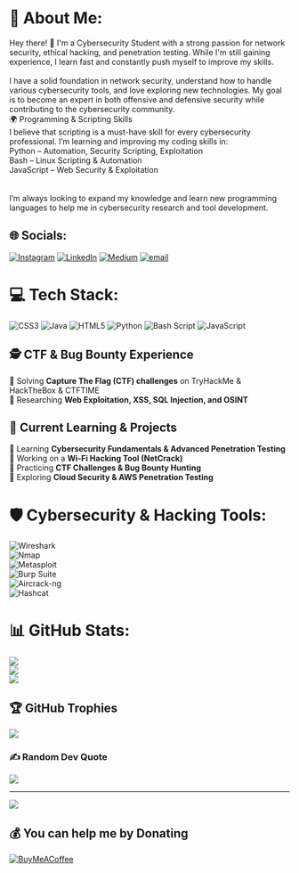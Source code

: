 # 💫 About Me:
Hey there! 👋 I'm a Cybersecurity Student with a strong passion for network security, ethical hacking, and penetration testing. While I'm still gaining experience, I learn fast and constantly push myself to improve my skills.<br><br>I have a solid foundation in network security, understand how to handle various cybersecurity tools, and love exploring new technologies. My goal is to become an expert in both offensive and defensive security while contributing to the cybersecurity community.<br>🌍 Programming & Scripting Skills<br>I believe that scripting is a must-have skill for every cybersecurity professional. I’m learning and improving my coding skills in:<br> Python – Automation, Security Scripting, Exploitation<br> Bash – Linux Scripting & Automation<br> JavaScript – Web Security & Exploitation<br><br><br>I’m always looking to expand my knowledge and learn new programming languages to help me in cybersecurity research and tool development.


## 🌐 Socials:
[![Instagram](https://img.shields.io/badge/Instagram-%23E4405F.svg?logo=Instagram&logoColor=white)](https://instagram.com/tareq_abukhashabeh) [![LinkedIn](https://img.shields.io/badge/LinkedIn-%230077B5.svg?logo=linkedin&logoColor=white)](https://www.linkedin.com/in/tareq-abu-khashabeh-48a3a4303/) [![Medium](https://img.shields.io/badge/Medium-12100E?logo=medium&logoColor=white)](https://medium.com/@tareqkh.ctf) [![email](https://img.shields.io/badge/Email-D14836?logo=gmail&logoColor=white)](mailto:tareq.abukhashabeh@gmail.com) 

# 💻 Tech Stack:
![CSS3](https://img.shields.io/badge/css3-%231572B6.svg?style=for-the-badge&logo=css3&logoColor=white) ![Java](https://img.shields.io/badge/java-%23ED8B00.svg?style=for-the-badge&logo=openjdk&logoColor=white) ![HTML5](https://img.shields.io/badge/html5-%23E34F26.svg?style=for-the-badge&logo=html5&logoColor=white) ![Python](https://img.shields.io/badge/python-3670A0?style=for-the-badge&logo=python&logoColor=ffdd54) ![Bash Script](https://img.shields.io/badge/bash_script-%23121011.svg?style=for-the-badge&logo=gnu-bash&logoColor=white) ![JavaScript](https://img.shields.io/badge/javascript-%23323330.svg?style=for-the-badge&logo=javascript&logoColor=%23F7DF1E)

## 🕵️ CTF & Bug Bounty Experience  
🔹 Solving **Capture The Flag (CTF) challenges** on TryHackMe & HackTheBox & CTFTIME  
🔹 Researching **Web Exploitation, XSS, SQL Injection, and OSINT**

## 📌 Current Learning & Projects  
🔹 Learning **Cybersecurity Fundamentals & Advanced Penetration Testing**  
🔹 Working on a **Wi-Fi Hacking Tool (NetCrack)**  
🔹 Practicing **CTF Challenges & Bug Bounty Hunting**  
🔹 Exploring **Cloud Security & AWS Penetration Testing**


# 🛡️ Cybersecurity & Hacking Tools:  
![Wireshark](https://img.shields.io/badge/Wireshark-007ACC?style=for-the-badge&logo=wireshark&logoColor=white)  
![Nmap](https://img.shields.io/badge/Nmap-0098DC?style=for-the-badge&logo=nmap&logoColor=white)  
![Metasploit](https://img.shields.io/badge/Metasploit-1572B6?style=for-the-badge&logo=metasploit&logoColor=white)  
![Burp Suite](https://img.shields.io/badge/Burp_Suite-F25D27?style=for-the-badge&logo=burp-suite&logoColor=white)  
![Aircrack-ng](https://img.shields.io/badge/Aircrack--ng-990000?style=for-the-badge&logo=aircrack-ng&logoColor=white)  
![Hashcat](https://img.shields.io/badge/Hashcat-800000?style=for-the-badge&logo=hashcat&logoColor=white)  


# 📊 GitHub Stats:
![](https://github-readme-stats.vercel.app/api?username=tareq-abukhashabeh&theme=github_dark&hide_border=true&include_all_commits=true&count_private=false)<br/>
![](https://nirzak-streak-stats.vercel.app/?user=tareq-abukhashabeh&theme=github_dark&hide_border=true)<br/>
![](https://github-readme-stats.vercel.app/api/top-langs/?username=tareq-abukhashabeh&theme=github_dark&hide_border=true&include_all_commits=true&count_private=false&layout=compact)


## 🏆 GitHub Trophies
![](https://github-profile-trophy.vercel.app/?username=tareq-abukhashabeh&theme=github_dark&no-frame=true&no-bg=true&margin-w=4)

### ✍️ Random Dev Quote
![](https://quotes-github-readme.vercel.app/api?type=horizontal&theme=radical)

---
[![](https://visitcount.itsvg.in/api?id=tareq-abukhashabeh&icon=1&color=0)](https://visitcount.itsvg.in)

  ## 💰 You can help me by Donating
  [![BuyMeACoffee](https://img.shields.io/badge/Buy%20Me%20a%20Coffee-ffdd00?style=for-the-badge&logo=buy-me-a-coffee&logoColor=black)](https://buymeacoffee.com/tareq.abukhashabeh) 

  
